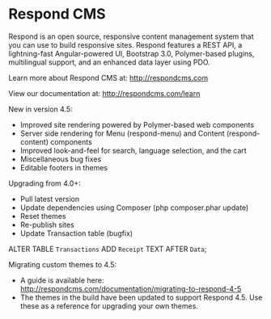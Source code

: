 Respond CMS
===========

Respond is an open source, responsive content management system that you can use to build responsive sites. Respond features a REST API, a lightning-fast Angular-powered UI, Bootstrap 3.0, Polymer-based plugins, multilingual support, and an enhanced data layer using PDO. 

Learn more about Respond CMS at: http://respondcms.com

View our documentation at: http://respondcms.com/learn

New in version 4.5:
- Improved site rendering powered by Polymer-based web components
- Server side rendering for Menu (respond-menu) and Content (respond-content) components
- Improved look-and-feel for search, language selection, and the cart
- Miscellaneous bug fixes
- Editable footers in themes

Upgrading from 4.0+:
- Pull latest version
- Update dependencies using Composer (php composer.phar update)
- Reset themes
- Re-publish sites
- Update Transaction table (bugfix)

ALTER TABLE  `Transactions` ADD `Receipt` TEXT AFTER `Data`;

Migrating custom themes to 4.5:
- A guide is available here: http://respondcms.com/documentation/migrating-to-respond-4-5 
- The themes in the build have been updated to support Respond 4.5.  Use these as a reference for upgrading your own themes.